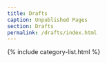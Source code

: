 ```yaml
---
title: Drafts
caption: Unpublished Pages 
section: Drafts
permalink: /drafts/index.html
---
```


{% include category-list.html %}
